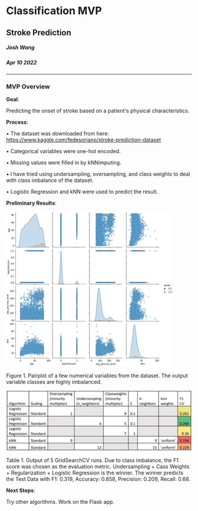 # Classification MVP
## Stroke Prediction
##### Josh Wang
##### Apr 10 2022


---
### MVP Overview
**Goal**:

Predicting the onset of stroke based on a patient's physical characteristics.

**Process**:

•	The dataset was downloaded from here: https://www.kaggle.com/fedesoriano/stroke-prediction-dataset

•	Categorical variables were one-hot encoded.

•	Missing values were filled in by kNNimputing.

•	I have tried using undersampling, oversampling, and class weights to deal with class imbalance of the dataset.

•	Logistic Regression and kNN were used to predict the result.

**Preliminary Results**:

![](./pairplot.png)

Figure 1. Pairplot of a few numerical variables from the dataset. The output variable classes are highly imbalanced.


![](./results.jpg)

Table 1. Output of 5 GridSearchCV runs. Due to class imbalance, the F1 score was chosen as the evaluation metric. Undersampling + Cass Weights + Regularization + Logistic Regression is the winner. The winner predicts the Test Data with F1: 0.319, Accuracy: 0.858, Precision: 0.209, Recall: 0.68.



**Next Steps**:

Try other algorithms. Work on the Flask app.
